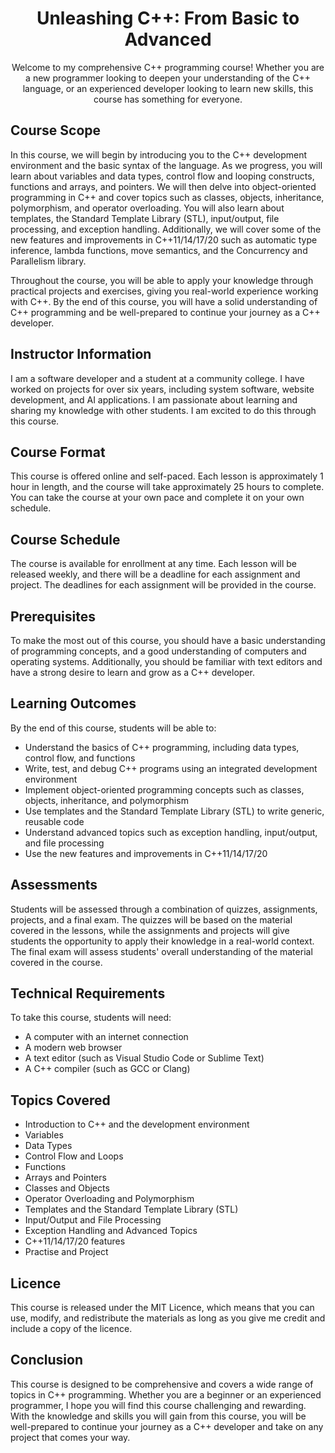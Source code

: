 <h1 align="center">Unleashing C++: From Basic to Advanced</h1>

<p align="center">Welcome to my comprehensive C++ programming course! Whether you are a new programmer looking to deepen your understanding of the C++ language, or an experienced developer looking to learn new skills, this course has something for everyone.</p>



<h2>Course Scope</h2>

<p>In this course, we will begin by introducing you to the C++ development environment and the basic syntax of the language. As we progress, you will learn about variables and data types, control flow and looping constructs, functions and arrays, and pointers. We will then delve into object-oriented programming in C++ and cover topics such as classes, objects, inheritance, polymorphism, and operator overloading. You will also learn about templates, the Standard Template Library (STL), input/output, file processing, and exception handling. Additionally, we will cover some of the new features and improvements in C++11/14/17/20 such as automatic type inference, lambda functions, move semantics, and the Concurrency and Parallelism library.</p>

<p>Throughout the course, you will be able to apply your knowledge through practical projects and exercises, giving you real-world experience working with C++. By the end of this course, you will have a solid understanding of C++ programming and be well-prepared to continue your journey as a C++ developer.</p>



<h2>Instructor Information</h2>

<p>I am a software developer and a student at a community college. I have worked on projects for over six years, including system software, website development, and AI applications. I am passionate about learning and sharing my knowledge with other students. I am excited to do this through this course.</p>



<h2>Course Format</h2>

<p>This course is offered online and self-paced. Each lesson is approximately 1 hour in length, and the course will take approximately 25 hours to complete. You can take the course at your own pace and complete it on your own schedule.</p>



<h2>Course Schedule</h2>

<p>The course is available for enrollment at any time. Each lesson will be released weekly, and there will be a deadline for each assignment and project. The deadlines for each assignment will be provided in the course.</p>



<h2>Prerequisites</h2>

<p>To make the most out of this course, you should have a basic understanding of programming concepts, and a good understanding of computers and operating systems. Additionally, you should be familiar with text editors and have a strong desire to learn and grow as a C++ developer.</p>





<h2>Learning Outcomes</h2>

<p>By the end of this course, students will be able to:</p>

<ul>

  <li>Understand the basics of C++ programming, including data types, control flow, and functions</li>

  <li>Write, test, and debug C++ programs using an integrated development environment</li>

  <li>Implement object-oriented programming concepts such as classes, objects, inheritance, and polymorphism</li>

  <li>Use templates and the Standard Template Library (STL) to write generic, reusable code</li>

  <li>Understand advanced topics such as exception handling, input/output, and file processing</li>

  <li>Use the new features and improvements in C++11/14/17/20</li>

</ul>



<h2>Assessments</h2>

<p>Students will be assessed through a combination of quizzes, assignments, projects, and a final exam. The quizzes will be based on the material covered in the lessons, while the assignments and projects will give students the opportunity to apply their knowledge in a real-world context. The final exam will assess students' overall understanding of the material covered in the course.</p>



<h2>Technical Requirements</h2>

<p>To take this course, students will need:</p>

<ul>

  <li>A computer with an internet connection</li>

  <li>A modern web browser</li>

  <li>A text editor (such as Visual Studio Code or Sublime Text) </li>

  <li>A C++ compiler (such as GCC or Clang) </li>

</ul>




<h2>Topics Covered</h2>

<ul>

  <li>Introduction to C++ and the development environment</li>

  <li>Variables</li>
   
  <li>Data Types</li>

  <li>Control Flow and Loops</li>

  <li>Functions</li>

  <li>Arrays and Pointers</li>

  <li>Classes and Objects</li>

  <li>Operator Overloading and Polymorphism</li>

  <li>Templates and the Standard Template Library (STL)</li>

  <li>Input/Output and File Processing</li>

  <li>Exception Handling and Advanced Topics</li>

  <li>C++11/14/17/20 features</li>

  <li>Practise and Project</li>

</ul>



<h2>Licence</h2>

<p>This course is released under the MIT Licence, which means that you can use, modify, and redistribute the materials as long as you give me credit and include a copy of the licence.</p>



<h2>Conclusion</h2>

<p>This course is designed to be comprehensive and covers a wide range of topics in C++ programming. Whether you are a beginner or an experienced programmer, I hope you will find this course challenging and rewarding. With the knowledge and skills you will gain from this course, you will be well-prepared to continue your journey as a C++ developer and take on any project that comes your way.</p>

